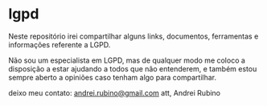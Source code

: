 # lgpd

Neste repositório irei compartilhar alguns links, documentos, ferramentas e informações referente a LGPD.

Não sou um especialista em LGPD, mas de qualquer modo me coloco a disposição a estar ajudando a todos que não entenderem, e também estou sempre aberto a opiniões caso tenham algo para compartilhar.

deixo meu contato: andrei.rubino@gmail.com
att, Andrei Rubino
